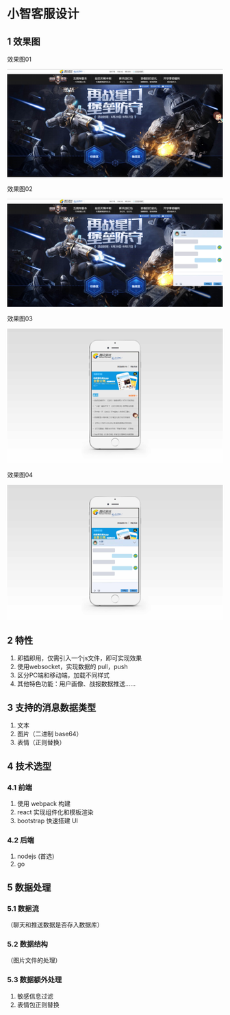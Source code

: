 # 小智客服设计

## 1 效果图

效果图01

![智能客服01](pic/智能客服01.jpg)

效果图02

![智能客服02](pic/智能客服02.jpg)

效果图03

![智能客服02](pic/mobile01.jpg)

效果图04

![智能客服02](pic/mobile02.jpg)

## 2 特性

1. 即插即用，仅需引入一个js文件，即可实现效果
2. 使用websocket，实现数据的 pull，push
3. 区分PC端和移动端，加载不同样式
4. 其他特色功能：用户画像、战报数据推送……

## 3 支持的消息数据类型

1. 文本
2. 图片（二进制 base64）
3. 表情（正则替换）

## 4 技术选型

### 4.1 前端

1. 使用 webpack 构建
2. react 实现组件化和模板渲染
3. bootstrap 快速搭建 UI

### 4.2 后端

1. nodejs (首选)
2. go

## 5 数据处理

### 5.1 数据流

（聊天和推送数据是否存入数据库）

### 5.2 数据结构

（图片文件的处理）

### 5.3 数据额外处理

1. 敏感信息过滤
2. 表情包正则替换